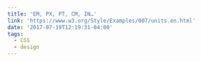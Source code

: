 ```yaml
---
title: 'EM, PX, PT, CM, IN…'
link: 'https://www.w3.org/Style/Examples/007/units.en.html'
date: '2017-07-19T12:19:31-04:00'
tags:
  - CSS
  - design
---
```


